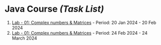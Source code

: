 # Java Course _(Task List)_

1. [Lab - 01: Complex numbers & Matrices](https://github.com/atayev2012/java_course_2024/tree/main/src/lab_01)  - Period: 20 Jan 2024 - 20 Feb 2024
2. [Lab - 01: Complex numbers & Matrices](https://github.com/atayev2012/java_course_2024/tree/main/src/lab_02)  - Period: 24 Feb 2024 - 24 March 2024
